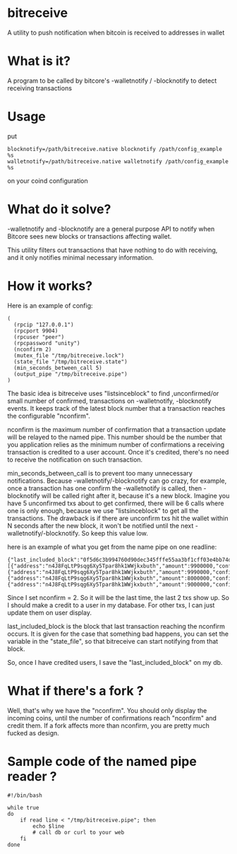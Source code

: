 bitreceive
==========

A utility to push notification when bitcoin is received to addresses in wallet


What is it?
===========

A program to be called by bitcore's -walletnotify / -blocknotify to detect receiving transactions


Usage
====

put

```
blocknotify=/path/bitreceive.native blocknotify /path/config_example %s
walletnotify=/path/bitreceive.native walletnotify /path/config_example %s
```

on your coind configuration


What do it solve?
===================

-walletnotify and -blocknotify are a general purpose API to notify when Bitcore sees new blocks or transactions affecting wallet.

This utility filters out transactions that have nothing to do with receiving, and it only notifies minimal necessary information.


How it works?
=================================
Here is an example of config:

```
( 
  (rpcip "127.0.0.1")
  (rpcport 9904)
  (rpcuser "peer")
  (rpcpassword "unity")
  (nconfirm 2)
  (mutex_file "/tmp/bitreceive.lock")
  (state_file "/tmp/bitreceive.state")
  (min_seconds_between_call 5)
  (output_pipe "/tmp/bitreceive.pipe")
)
```

The basic idea is bitreceive uses "listsinceblock" to find ,unconfirmed/or small number of confirmed, transactions on -walletnotify, -blocknotify events.
It keeps track of the latest block number that a transaction reaches the configurable "nconfirm".

nconfirm is the maximum number of confirmation that a transaction update will be relayed to the named pipe. This number should be
the number that you application relies as the minimum number of confirmations a receiving transaction is credited to a user account.
Once it's credited, there's no need to receive the notification on such transaction.

min_seconds_between_call is to prevent too many unnecessary notifications. Because -walletnotify/-blocknotify can go crazy, for example,
once a transaction has one confirm the -walletnotify is called, then -blocknotify will be called right after it,
because it's a new block. Imagine you have 5 unconfirmed txs about to get confirmed, there will be 6 calls where one is only enough,
because we use "listsinceblock" to get all the transactions. The drawback is if there are unconfirm txs hit the wallet within N seconds
after the new block, it won't be notified until the next -walletnotify/-blocknotify. So keep this value low.

here is an example of what you get from the name pipe on one readline:

```
{"last_included_block":"0f5d6c3b994760d90dec345fffe55aa3bf1cff03e4bb74db40b710e26e53b703","incoming":[{"address":"n4J8FqLtP9sqg6Xy5Tpar8hk1WWjkxbuth","amount":9900000,"confirmations":0},{"address":"n4J8FqLtP9sqg6Xy5Tpar8hk1WWjkxbuth","amount":9990000,"confirmations":1},{"address":"n4J8FqLtP9sqg6Xy5Tpar8hk1WWjkxbuth","amount":8000000,"confirmations":2},{"address":"n4J8FqLtP9sqg6Xy5Tpar8hk1WWjkxbuth","amount":9000000,"confirmations":2}]}
```

Since I set nconfirm = 2. So it will be the last time, the last 2 txs show up. So I should make a credit to a user in my database. For other txs, I can just update them on user display.

last_included_block is the block that last transaction reaching the nconfirm occurs. It is given for the case that something bad happens, you can set the variable in the "state_file",
so that bitreceive can start notifying from that block.

So, once I have credited users, I save the "last_included_block" on my db.


What if there's a fork ?
========================

Well, that's why we have the "nconfirm". You should only display the incoming coins, until the number of confirmations reach "nconfirm" and credit them. If a fork affects more than nconfirm,
you are pretty much fucked as design.


Sample code of the named pipe reader ?
======================================

```
#!/bin/bash

while true
do
    if read line < "/tmp/bitreceive.pipe"; then
        echo $line
        # call db or curl to your web
    fi
done
```

